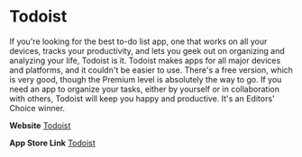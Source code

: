 # Todoist

If you're looking for the best to-do list app, one that works on all your devices, tracks your productivity, and lets you geek out on organizing and analyzing your life, Todoist is it. Todoist makes apps for all major devices and platforms, and it couldn't be easier to use. There's a free version, which is very good, though the Premium level is absolutely the way to go. If you need an app to organize your tasks, either by yourself or in collaboration with others, Todoist will keep you happy and productive. It's an Editors' Choice winner.


**Website**
[Todoist](https://todoist.com/)

**App Store Link**
[Todoist](https://apps.apple.com/in/app/todoist-to-do-list-tasks/id585829637?mt=12)